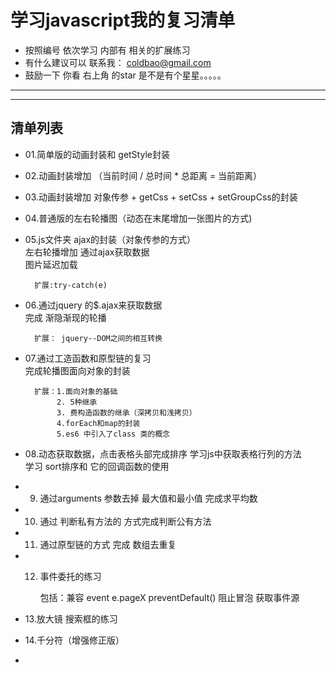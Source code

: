 # 学习javascript我的复习清单

- 按照编号 依次学习 内部有 相关的扩展练习
- 有什么建议可以 联系我： coldbao@gmail.com
- 鼓励一下 你看 右上角 的star  是不是有个星星。。。。。

 
 -------------
 -------------
## 清单列表
- 01.简单版的动画封装和 getStyle封装
- 02.动画封装增加 （当前时间 / 总时间  * 总距离 =  当前距离）
- 03.动画封装增加 对象传参 + getCss + setCss + setGroupCss的封装
- 04.普通版的左右轮播图（动态在末尾增加一张图片的方式)
- 05.js文件夹 ajax的封装（对象传参的方式）   
        左右轮播增加 通过ajax获取数据   
        图片延迟加载  

        扩展:try-catch(e)
- 06.通过jquery 的$.ajax来获取数据  
        完成 渐隐渐现的轮播

        扩展： jquery--DOM之间的相互转换
- 07.通过工造函数和原型链的复习  
        完成轮播图面向对象的封装

        扩展：1.面向对象的基础
             2. 5种继承
             3. 费构造函数的继承（深拷贝和浅拷贝）
             4.forEach和map的封装 
             5.es6 中引入了class 类的概念
- 08.动态获取数据，点击表格头部完成排序
        学习js中获取表格行列的方法  
        学习 sort排序和 它的回调函数的使用
- 09. 通过arguments 参数去掉 最大值和最小值 完成求平均数
- 10. 通过 判断私有方法的 方式完成判断公有方法
- 11. 通过原型链的方式 完成 数组去重复
- 12. 事件委托的练习  
        
        包括：兼容 event  e.pageX preventDefault()  阻止冒泡 获取事件源
- 13.放大镜 搜索框的练习
- 14.千分符（增强修正版）
- 